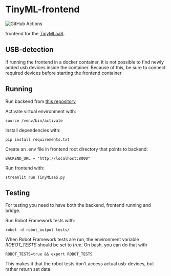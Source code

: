 # TinyML-frontend
![GitHub Actions](https://github.com/TinyMLaas/TinyML-frontend/actions/workflows/frontend_pylint.yml/badge.svg)

frontend for the [TinyMLaaS](https://github.com/JeHugawa/TinyMLaaS-main).

## USB-detection

If running the frontend in a docker container, it is not possible to find newly added
usb devices inside the container. Because of this, be sure to connect required devices before starting
the frontend container

## Running

Run backend from [this repository](https://github.com/TinyMLaas/TinyML-backend)

Activate virtual environment with:

```
source /venv/bin/activate
```
Install dependencies with:

```
pip install requirements.txt
```

Create an .env file in frontend root directory that points to backend:

```
BACKEND_URL = "http://localhost:8000"
```

Run frontend with:

```
streamlit run TinyMLaaS.py
```

## Testing
For testing you need to have both the backend, frontend running and bridge.

Run Robot Framework tests with:
```
robot -d robot_output tests/
```

When Robot Framework tests are run, the environment variable _ROBOT_TESTS_ 
should be set to _true_. On bash, you can do that with
```
ROBOT_TESTS=true && export ROBOT_TESTS
```

This makes it that the robot tests don't access actual usb-devices, but rather
return set data.
